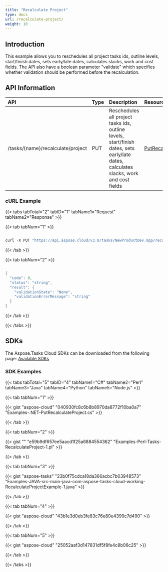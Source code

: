 ```yaml
---
title: "Recalculate Project"
type: docs
url: /recalculate-project/
weight: 10
---
```


## **Introduction**
This example allows you to reschedules all project tasks ids, outline levels, start/finish dates, sets early/late dates, calculates slacks, work and cost fields. The API also have a boolean parameter "validate" which specifies whether validation should be performed before the recalculation.
## **API Information**

|**API**|**Type**|**Description**|**Resource Link**|
| :- | :- | :- | :- |
|/tasks/{name}/recalculate/project|PUT|Reschedules all project tasks ids, outline levels, start/finish dates, sets early/late dates, calculates slacks, work and cost fields|[PutRecalculateProject](https://apireference.aspose.cloud/tasks/#/TasksRecalculate/PutRecalculateProject)|
### **cURL Example**
{{< tabs tabTotal="2" tabID="1" tabName1="Request" tabName2="Response" >}}

{{< tab tabNum="1" >}}

```java

curl -X PUT "https://api.aspose.cloud/v3.0/tasks/NewProductDev.mpp/recalculate/project?mode=None&validate=true" -H "accept: application/json" -H "x-aspose-client: Containerize.Swagger"

```

{{< /tab >}}

{{< tab tabNum="2" >}}

```java

{
  "code": 0,
  "status": "string",
  "result": {
    "validationState": "None",
    "validationErrorMessage": "string"
  }
}


```

{{< /tab >}}

{{< /tabs >}}
## **SDKs**
The Aspose.Tasks Cloud SDKs can be downloaded from the following page: [Available SDKs](/available-sdks/)
### **SDK Examples**
{{< tabs tabTotal="5" tabID="4" tabName1="C#" tabName2="Perl" tabName3="Java" tabName4="Python" tabName5="Node.js" >}}

{{< tab tabNum="1" >}}

{{< gist "aspose-cloud" "040930fc8c6b8b8970da8772f10ba0a7" "Examples-.NET-PutRecalculateProject.cs" >}}

{{< /tab >}}

{{< tab tabNum="2" >}}

{{< gist "" "e59b9df657ee5aacd1f25a6884554362" "Examples-Perl-Tasks-RecalculateProject-1.pl" >}}

{{< /tab >}}

{{< tab tabNum="3" >}}



{{< gist "aspose-tasks" "23b0f75cdca18da366acbc7b03948573" "Examples-JAVA-src-main-java-com-aspose-tasks-cloud-working-RecalculateProjectExample-1.java" >}}

{{< /tab >}}

{{< tab tabNum="4" >}}

{{< gist "aspose-cloud" "43b1e3d0eb3fe83c76e80e4399c7d490" >}}

{{< /tab >}}

{{< tab tabNum="5" >}}

{{< gist "aspose-cloud" "25052aaf3d147831df5f8fe4c8b06c25" >}}

{{< /tab >}}

{{< /tabs >}}
